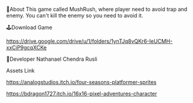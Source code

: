 🔴About
This game called MushRush, where player need to avoid trap and enemy. You can't kill the enemy so you need to avoid it. 


🕹️Download Game


https://drive.google.com/drive/u/1/folders/1ynTJq8vQKr6-IeUCMH-xxCiP9gcqXCKe


👤Developer
Nathanael Chendra Rusli


Assets Link


https://analogstudios.itch.io/four-seasons-platformer-sprites


https://bdragon1727.itch.io/16x16-pixel-adventures-character
